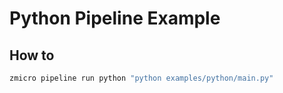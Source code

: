 # Python Pipeline Example

## How to

```bash
zmicro pipeline run python "python examples/python/main.py"
```